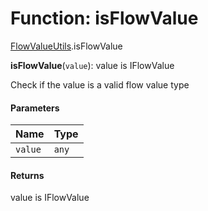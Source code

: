 # Function: isFlowValue

[FlowValueUtils](/auto-docs/form-materials/modules/FlowValueUtils.md).isFlowValue

**isFlowValue**(`value`): value is IFlowValue

Check if the value is a valid flow value type

#### Parameters

| Name | Type |
| :------ | :------ |
| `value` | `any` |

#### Returns

value is IFlowValue

